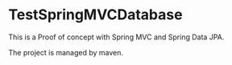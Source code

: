 # TestSpringMVCDatabase

 This is a Proof of concept with Spring MVC and Spring Data JPA.
 
 The project is managed by maven.